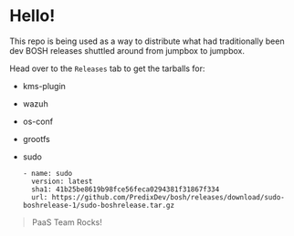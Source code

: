 # Hello!

This repo is being used as a way to distribute what had traditionally been dev BOSH releases shuttled around from jumpbox to jumpbox.

Head over to the `Releases` tab to get the tarballs for:

 - kms-plugin
 - wazuh
 - os-conf
 - grootfs
 - sudo
  
   ```
   - name: sudo
     version: latest
     sha1: 41b25be8619b98fce56feca0294381f31867f334
     url: https://github.com/PredixDev/bosh/releases/download/sudo-boshrelease-1/sudo-boshrelease.tar.gz 
   ```

> PaaS Team Rocks!
